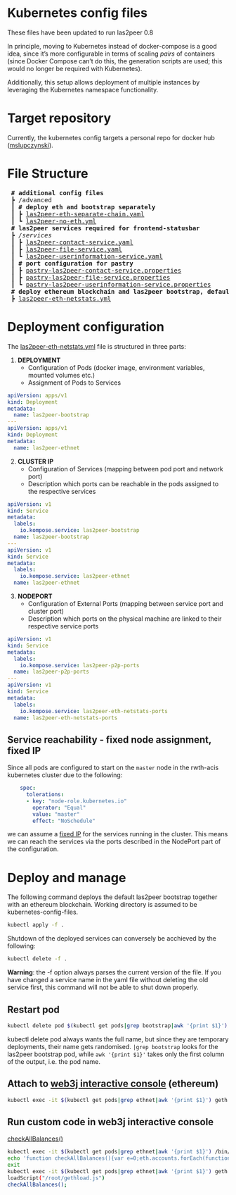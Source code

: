 # Kubernetes config files

These files have been updated to run las2peer 0.8

In principle, moving to Kubernetes instead of docker-compose is a good idea, since it’s more configurable in terms of scaling *pairs* of containers (since Docker Compose can’t do this, the generation scripts are used; this would no longer be required with Kubernetes).

Additionally, this setup allows deployment of multiple instances by leveraging the Kubernetes namespace functionality. 

# Target repository
Currently, the kubernetes config targets a personal repo for docker hub ([mslupczynski](https://hub.docker.com/u/mslupczynski)).


# File Structure
<pre>
 <strong># additional config files</strong>
 ┣ /advanced
 ┃ <strong># deploy eth and bootstrap separately</strong>
 ┃ ┣ <a href="advanced/las2peer-eth-separate-chain.yaml">las2peer-eth-separate-chain.yaml</a>
 ┃ ┗ <a href="advanced/las2peer-no-eth.yml">las2peer-no-eth.yml</a>
 <strong># las2peer services required for frontend-statusbar</strong>
 ┣ <em>/services</em>
 ┃ ┣ <a href="services/las2peer-contact-service.yaml">las2peer-contact-service.yaml</a>
 ┃ ┣ <a href="services/las2peer-file-service.yaml">las2peer-file-service.yaml</a>
 ┃ ┗ <a href="services/las2peer-userinformation-service.yaml">las2peer-userinformation-service.yaml</a>
 ┃ <strong># port configuration for pastry</strong>
 ┃ ┣ <a href="services/pastry-las2peer-contact-service.properties">pastry-las2peer-contact-service.properties</a>
 ┃ ┣ <a href="services/pastry-las2peer-file-service.properties">pastry-las2peer-file-service.properties</a>
 ┃ ┗ <a href="services/pastry-las2peer-userinformation-service.properties">pastry-las2peer-userinformation-service.properties</a>
 <strong># deploy ethereum blockchain and las2peer bootstrap, default option</strong>
 ┣ <a href="las2peer-eth-netstats.yml">las2peer-eth-netstats.yml</a>
</pre>

# Deployment configuration

The [las2peer-eth-netstats.yml](las2peer-eth-netstats.yml) file is structured in three parts:
1. **DEPLOYMENT**
    - Configuration of Pods (docker image, environment variables, mounted volumes etc.)
    - Assignment of Pods to Services
```yaml
apiVersion: apps/v1
kind: Deployment
metadata:
  name: las2peer-bootstrap
---
apiVersion: apps/v1
kind: Deployment
metadata:
  name: las2peer-ethnet
```

2. **CLUSTER IP**
    - Configuration of Services (mapping between pod port and network port)
    - Description which ports can be reachable in the pods assigned to the respective services
```yaml
apiVersion: v1
kind: Service
metadata:
  labels:
    io.kompose.service: las2peer-bootstrap
  name: las2peer-bootstrap
---
apiVersion: v1
kind: Service
metadata:
  labels:
    io.kompose.service: las2peer-ethnet
  name: las2peer-ethnet
```

3. **NODEPORT**
    - Configuration of External Ports (mapping between service port and cluster port)
    - Description which ports on the physical machine are linked to their respective service ports

```yaml
apiVersion: v1
kind: Service
metadata:
  labels:
    io.kompose.service: las2peer-p2p-ports
  name: las2peer-p2p-ports
---
apiVersion: v1
kind: Service
metadata:
  labels:
    io.kompose.service: las2peer-eth-netstats-ports
  name: las2peer-eth-netstats-ports
```

## Service reachability - fixed node assignment, fixed IP

Since all pods are configured to start on the ``master`` node in the rwth-acis kubernetes cluster due to the following:
```yaml
    spec:
      tolerations:
      - key: "node-role.kubernetes.io"
        operator: "Equal"
        value: "master"
        effect: "NoSchedule"
```
we can assume a [fixed IP](http://tech4comp.dbis.rwth-aachen.de) for the services running in the cluster.
This means we can reach the services via the ports described in the NodePort part of the configuration.


# Deploy and manage

The following command deploys the default las2peer bootstrap together with an ethereum blockchain. 
Working directory is assumed to be kubernetes-config-files.
```bash
kubectl apply -f .
```

Shutdown of the deployed services can conversely be acchieved by the following: 
```bash
kubectl delete -f .
```
**Warning**: the -f option always parses the current version of the file. If you have changed a service name in the yaml file without deleting the old service first, this command will not be able to shut down properly.


## Restart pod

```bash
kubectl delete pod $(kubectl get pods|grep bootstrap|awk '{print $1}')
```
kubectl delete pod always wants the full name, but since they are temporary deployments, their name gets randomised. `|grep bootstrap` looks for the las2peer bootstrap pod, while `awk '{print $1}'` takes only the first column of the output, i.e. the pod name. 

## Attach to [web3j interactive console](https://github.com/ethereum/go-ethereum/wiki/JavaScript-Console) (ethereum)

```bash
kubectl exec -it $(kubectl get pods|grep ethnet|awk '{print $1}') geth attach /root/.ethereum/devchain/geth.ipc
```

## Run custom code in web3j interactive console

[checkAllBalances()](https://ethereum.gitbooks.io/frontier-guide/listing_accounts.html)
```bash
kubectl exec -it $(kubectl get pods|grep ethnet|awk '{print $1}') /bin/bash
echo 'function checkAllBalances(){var e=0;eth.accounts.forEach(function(c){console.log("  eth.accounts["+e+"]: "+c+" \tbalance: "+web3.fromWei(eth.getBalance(c),"ether")+" ether"),e++})}'>/root/gethload.js
exit
kubectl exec -it $(kubectl get pods|grep ethnet|awk '{print $1}') geth attach /root/.ethereum/devchain/geth.ipc
loadScript("/root/gethload.js")
checkAllBalances();
```